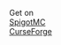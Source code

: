Get on <br>
[SpigotMC](https://www.spigotmc.org/resources/nosquids-river-biome.87367/) <br>
[CurseForge](https://www.curseforge.com/minecraft/bukkit-plugins/nosquids-river-biome)
